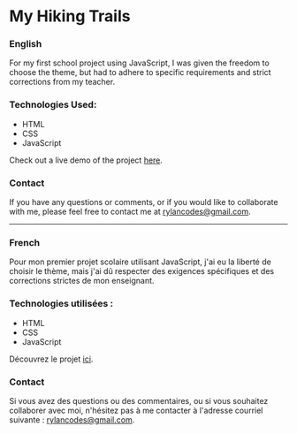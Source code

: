 # My Hiking Trails
### English

For my first school project using JavaScript, I was given the freedom to choose the theme, but had to adhere to specific requirements and strict corrections from my teacher.

### Technologies Used:
- HTML
- CSS
- JavaScript

Check out a live demo of the project [here](https://rylancodes.github.io/myhikingtrails/).

### Contact
If you have any questions or comments, or if you would like to collaborate with me, please feel free to contact me at rylancodes@gmail.com.

---
### French

Pour mon premier projet scolaire utilisant JavaScript, j'ai eu la liberté de choisir le thème, mais j'ai dû respecter des exigences spécifiques et des corrections strictes de mon enseignant.

### Technologies utilisées :
- HTML
- CSS
- JavaScript

Découvrez le projet [ici](https://rylancodes.github.io/myhikingtrails/).

### Contact
Si vous avez des questions ou des commentaires, ou si vous souhaitez collaborer avec moi, n'hésitez pas à me contacter à l'adresse courriel suivante : rylancodes@gmail.com.
